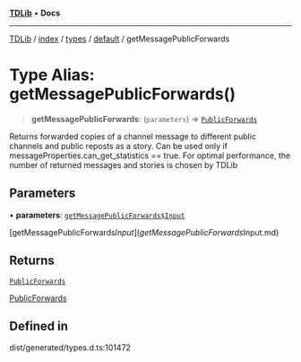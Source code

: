 [**TDLib**](../../../../../../README.md) • **Docs**

***

[TDLib](../../../../../../modules.md) / [index](../../../../../README.md) / [types](../../../README.md) / [default](../README.md) / getMessagePublicForwards

# Type Alias: getMessagePublicForwards()

> **getMessagePublicForwards**: (`parameters`) => [`PublicForwards`](PublicForwards-1.md)

Returns forwarded copies of a channel message to different public channels and public reposts as a story. Can be used only if messageProperties.can_get_statistics == true. For optimal performance, the number of returned messages and stories is chosen by TDLib

## Parameters

• **parameters**: [`getMessagePublicForwards$Input`](getMessagePublicForwards$Input.md)

[getMessagePublicForwards$Input](getMessagePublicForwards$Input.md)

## Returns

[`PublicForwards`](PublicForwards-1.md)

[PublicForwards](PublicForwards-1.md)

## Defined in

dist/generated/types.d.ts:101472
